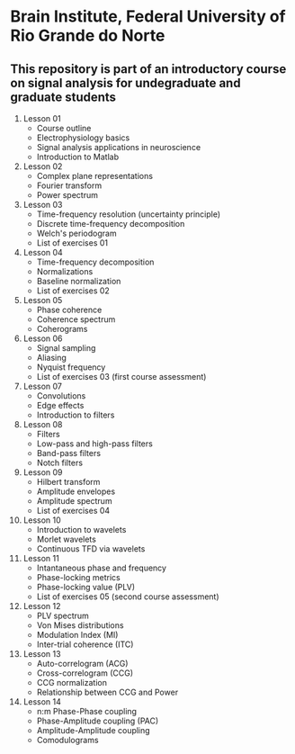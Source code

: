 # Brain Institute, Federal University of Rio Grande do Norte
## This repository is part of an introductory course on signal analysis for undegraduate and graduate students 

1.  Lesson 01
	 - Course outline
	 - Electrophysiology basics
     - Signal analysis applications in neuroscience
     - Introduction to Matlab
2.  Lesson 02
	 - Complex plane representations
	 - Fourier transform
     - Power spectrum
3.  Lesson 03
	 - Time-frequency resolution (uncertainty principle)
	 - Discrete time-frequency decomposition
	 - Welch's periodogram
	 - List of exercises 01
4.  Lesson 04
	 - Time-frequency decomposition
	 - Normalizations
	 - Baseline normalization
	 - List of exercises 02
5.  Lesson 05
	 - Phase coherence
	 - Coherence spectrum
	 - Coherograms
6.  Lesson 06
	 - Signal sampling
	 - Aliasing
	 - Nyquist frequency
	 - List of exercises 03 (first course assessment)
7.  Lesson 07
	 - Convolutions
	 - Edge effects
	 - Introduction to filters
8.  Lesson 08
	 - Filters
	 - Low-pass and high-pass filters
	 - Band-pass filters
	 - Notch filters
9.  Lesson 09
	 - Hilbert transform
	 - Amplitude envelopes
	 - Amplitude spectrum
	 - List of exercises 04
10. Lesson 10
	 - Introduction to wavelets
	 - Morlet wavelets
	 - Continuous TFD via wavelets
11. Lesson 11
	 - Intantaneous phase and frequency
	 - Phase-locking metrics
	 - Phase-locking value (PLV)
	 - List of exercises 05 (second course assessment)
12. Lesson 12
	 - PLV spectrum
	 - Von Mises distributions
	 - Modulation Index (MI)
	 - Inter-trial coherence (ITC)
13. Lesson 13
	 - Auto-correlogram (ACG)
	 - Cross-correlogram (CCG)
	 - CCG normalization
	 - Relationship between CCG and Power
14. Lesson 14
	 - n:m Phase-Phase coupling
	 - Phase-Amplitude coupling (PAC)
	 - Amplitude-Amplitude coupling
	 - Comodulograms
